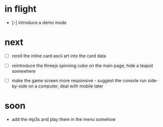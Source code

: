 # in flight
* [-] introduce a demo mode

# next 
* [ ] reroll the inline card ascii art into the card data
* [ ] reintroduce the threejs spinning cube on the main page, hide a teapot somewhere
* [ ] make the game screen more responsive - suggest the console run side-by-side on a computer, deal with mobile later


# soon
* add the mp3s and play them in the menu somehow
